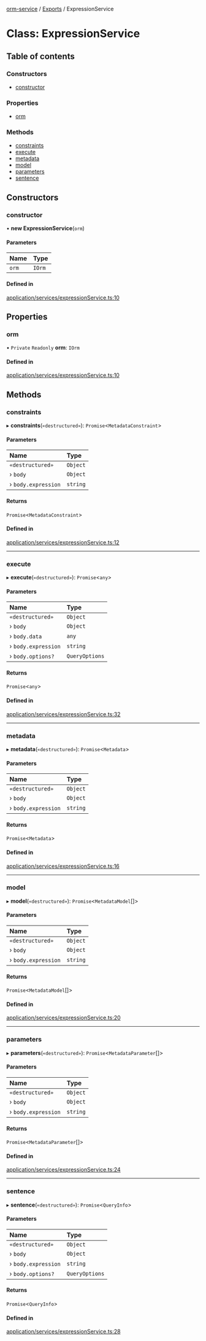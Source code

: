 [orm-service](../README.md) / [Exports](../modules.md) / ExpressionService

# Class: ExpressionService

## Table of contents

### Constructors

- [constructor](ExpressionService.md#constructor)

### Properties

- [orm](ExpressionService.md#orm)

### Methods

- [constraints](ExpressionService.md#constraints)
- [execute](ExpressionService.md#execute)
- [metadata](ExpressionService.md#metadata)
- [model](ExpressionService.md#model)
- [parameters](ExpressionService.md#parameters)
- [sentence](ExpressionService.md#sentence)

## Constructors

### constructor

• **new ExpressionService**(`orm`)

#### Parameters

| Name | Type |
| :------ | :------ |
| `orm` | `IOrm` |

#### Defined in

[application/services/expressionService.ts:10](https://github.com/FlavioLionelRita/lambdaorm-svc/blob/860c7d1/src/lib/application/services/expressionService.ts#L10)

## Properties

### orm

• `Private` `Readonly` **orm**: `IOrm`

#### Defined in

[application/services/expressionService.ts:10](https://github.com/FlavioLionelRita/lambdaorm-svc/blob/860c7d1/src/lib/application/services/expressionService.ts#L10)

## Methods

### constraints

▸ **constraints**(`«destructured»`): `Promise`<`MetadataConstraint`\>

#### Parameters

| Name | Type |
| :------ | :------ |
| `«destructured»` | `Object` |
| › `body` | `Object` |
| › `body.expression` | `string` |

#### Returns

`Promise`<`MetadataConstraint`\>

#### Defined in

[application/services/expressionService.ts:12](https://github.com/FlavioLionelRita/lambdaorm-svc/blob/860c7d1/src/lib/application/services/expressionService.ts#L12)

___

### execute

▸ **execute**(`«destructured»`): `Promise`<`any`\>

#### Parameters

| Name | Type |
| :------ | :------ |
| `«destructured»` | `Object` |
| › `body` | `Object` |
| › `body.data` | `any` |
| › `body.expression` | `string` |
| › `body.options?` | `QueryOptions` |

#### Returns

`Promise`<`any`\>

#### Defined in

[application/services/expressionService.ts:32](https://github.com/FlavioLionelRita/lambdaorm-svc/blob/860c7d1/src/lib/application/services/expressionService.ts#L32)

___

### metadata

▸ **metadata**(`«destructured»`): `Promise`<`Metadata`\>

#### Parameters

| Name | Type |
| :------ | :------ |
| `«destructured»` | `Object` |
| › `body` | `Object` |
| › `body.expression` | `string` |

#### Returns

`Promise`<`Metadata`\>

#### Defined in

[application/services/expressionService.ts:16](https://github.com/FlavioLionelRita/lambdaorm-svc/blob/860c7d1/src/lib/application/services/expressionService.ts#L16)

___

### model

▸ **model**(`«destructured»`): `Promise`<`MetadataModel`[]\>

#### Parameters

| Name | Type |
| :------ | :------ |
| `«destructured»` | `Object` |
| › `body` | `Object` |
| › `body.expression` | `string` |

#### Returns

`Promise`<`MetadataModel`[]\>

#### Defined in

[application/services/expressionService.ts:20](https://github.com/FlavioLionelRita/lambdaorm-svc/blob/860c7d1/src/lib/application/services/expressionService.ts#L20)

___

### parameters

▸ **parameters**(`«destructured»`): `Promise`<`MetadataParameter`[]\>

#### Parameters

| Name | Type |
| :------ | :------ |
| `«destructured»` | `Object` |
| › `body` | `Object` |
| › `body.expression` | `string` |

#### Returns

`Promise`<`MetadataParameter`[]\>

#### Defined in

[application/services/expressionService.ts:24](https://github.com/FlavioLionelRita/lambdaorm-svc/blob/860c7d1/src/lib/application/services/expressionService.ts#L24)

___

### sentence

▸ **sentence**(`«destructured»`): `Promise`<`QueryInfo`\>

#### Parameters

| Name | Type |
| :------ | :------ |
| `«destructured»` | `Object` |
| › `body` | `Object` |
| › `body.expression` | `string` |
| › `body.options?` | `QueryOptions` |

#### Returns

`Promise`<`QueryInfo`\>

#### Defined in

[application/services/expressionService.ts:28](https://github.com/FlavioLionelRita/lambdaorm-svc/blob/860c7d1/src/lib/application/services/expressionService.ts#L28)
